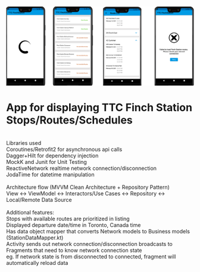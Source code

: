 
<img src="/app_preview.png?raw=true" alt="App Preview" /><br />
# App for displaying TTC Finch Station Stops/Routes/Schedules
</br>
Libraries used </br>
Coroutines/Retrofit2 for asynchronous api calls</br>
Dagger+Hilt for dependency injection</br>
MockK and Junit for Unit Testing</br>
ReactiveNetwork realtime network connection/disconnection</br>
JodaTime for datetime manipulation</br>
</br>
Architecture flow (MVVM Clean Architecture + Repository Pattern)</br>
View <-> ViewModel <-> Interactors/Use Cases <-> Repository <-> Local/Remote Data Source </br>
</br>
Additional features: </br>
Stops with available routes are prioritized in listing</br>
Displayed departure date/time in Toronto, Canada time</br>
Has data object mapper that converts Network models to Business models (StationDataMapper.kt)</br>
Activity sends out network connection/disconnection broadcasts to Fragments that need to know network connection state</br>
eg. If network state is from disconnected to connected, fragment will automatically reload data
